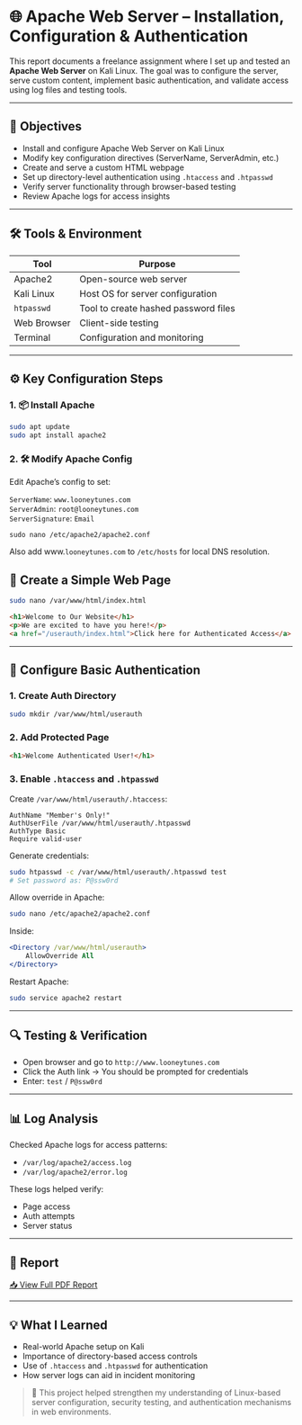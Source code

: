 # 🌐 Apache Web Server – Installation, Configuration & Authentication

This report documents a freelance assignment where I set up and tested an **Apache Web Server** on Kali Linux. The goal was to configure the server, serve custom content, implement basic authentication, and validate access using log files and testing tools.

---

## 📌 Objectives

- Install and configure Apache Web Server on Kali Linux  
- Modify key configuration directives (ServerName, ServerAdmin, etc.)  
- Create and serve a custom HTML webpage  
- Set up directory-level authentication using `.htaccess` and `.htpasswd`  
- Verify server functionality through browser-based testing  
- Review Apache logs for access insights  

---

## 🛠️ Tools & Environment

| Tool        | Purpose                                |
|-------------|----------------------------------------|
| Apache2     | Open-source web server                 |
| Kali Linux  | Host OS for server configuration       |
| `htpasswd`  | Tool to create hashed password files   |
| Web Browser | Client-side testing                    |
| Terminal    | Configuration and monitoring           |

---

## ⚙️ Key Configuration Steps

### 1. 📦 Install Apache
```bash
sudo apt update
sudo apt install apache2
```
### 2. 🛠 Modify Apache Config

Edit Apache’s config to set:

`ServerName`: `www.looneytunes.com` \
`ServerAdmin`: `root@looneytunes.com` \
`ServerSignature`: `Email`

```
sudo nano /etc/apache2/apache2.conf
```
Also add www.`looneytunes.com` to `/etc/hosts` for local DNS resolution.



## 📄 Create a Simple Web Page

```bash
sudo nano /var/www/html/index.html
```

```html
<h1>Welcome to Our Website</h1>
<p>We are excited to have you here!</p>
<a href="/userauth/index.html">Click here for Authenticated Access</a>
```

---

## 🔐 Configure Basic Authentication

### 1. Create Auth Directory

```bash
sudo mkdir /var/www/html/userauth
```

### 2. Add Protected Page

```html
<h1>Welcome Authenticated User!</h1>
```

### 3. Enable `.htaccess` and `.htpasswd`

Create `/var/www/html/userauth/.htaccess`:

```
AuthName "Member's Only!"
AuthUserFile /var/www/html/userauth/.htpasswd
AuthType Basic
Require valid-user
```

Generate credentials:

```bash
sudo htpasswd -c /var/www/html/userauth/.htpasswd test
# Set password as: P@ssw0rd
```

Allow override in Apache:

```bash
sudo nano /etc/apache2/apache2.conf
```

Inside:

```apache
<Directory /var/www/html/userauth>
    AllowOverride All
</Directory>
```

Restart Apache:

```bash
sudo service apache2 restart
```

---

## 🔍 Testing & Verification

* Open browser and go to `http://www.looneytunes.com`
* Click the Auth link → You should be prompted for credentials
* Enter: `test` / `P@ssw0rd`

---

## 📊 Log Analysis

Checked Apache logs for access patterns:

* `/var/log/apache2/access.log`
* `/var/log/apache2/error.log`

These logs helped verify:

* Page access
* Auth attempts
* Server status

---

## 📄 Report

[📥 View Full PDF Report](./Apache.pdf)

---

## 💡 What I Learned

* Real-world Apache setup on Kali
* Importance of directory-based access controls
* Use of `.htaccess` and `.htpasswd` for authentication
* How server logs can aid in incident monitoring

> 🧠 This project helped strengthen my understanding of Linux-based server configuration, security testing, and authentication mechanisms in web environments.